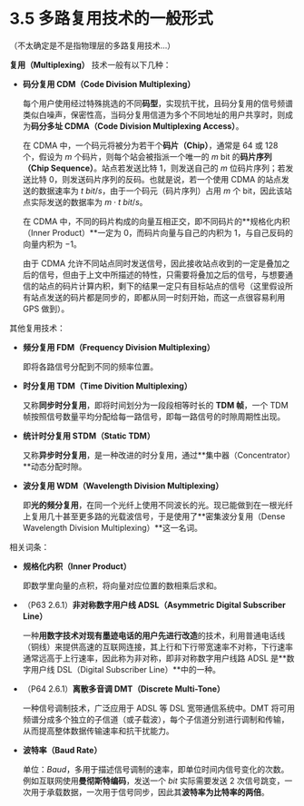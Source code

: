 # 3.5 多路复用技术的一般形式

（不太确定是不是指物理层的多路复用技术...）

**复用（Multiplexing）** 技术一般有以下几种：

+ **码分复用 CDM（Code Division Multiplexing）**

  每个用户使用经过特殊挑选的不同**码型**，实现抗干扰，且码分复用的信号频谱类似白噪声，保密性高，当码分复用信道为多个不同地址的用户共享时，则成为**码分多址 CDMA（Code Division Multiplexing Access）**。

  在 CDMA 中，一个码元将被分为若干个**码片（Chip）**，通常是 $64$ 或 $128$ 个，假设为 $m$ 个码片，则每个站会被指派一个唯一的 $m$ bit 的**码片序列（Chip Sequence）**。站点若发送比特 $1$，则发送自己的 $m$ 位码片序列；若发送比特 $0$，则发送码片序列的反码。也就是说，若一个使用 CDMA 的站点发送的数据速率为 $t\ bit/s$，由于一个码元（码片序列）占用 $m$ 个 bit，因此该站点实际发送的数据率为 $m\cdot t\ bit/s$。

  在 CDMA 中，不同的码片构成的向量互相正交，即不同码片的**规格化内积（Inner Product）**一定为 $0$，而码片向量与自己的内积为 $1$，与自己反码的向量内积为 $-1$。

  由于 CDMA 允许不同站点同时发送信号，因此接收站点收到的一定是叠加之后的信号，但由于上文中所描述的特性，只需要将叠加之后的信号，与想要通信的站点的码片计算内积，剩下的结果一定只有目标站点的信号（这里假设所有站点发送的码片都是同步的，即都从同一时刻开始，而这一点很容易利用 GPS 做到）。

其他复用技术：

+ **频分复用 FDM（Frequency Division Multiplexing）**

  即将各路信号分配到不同的频率位置。

+ **时分复用 TDM（Time Divition Multiplexing）**

  又称**同步时分复用**，即将时间划分为一段段相等时长的 **TDM 帧**，一个 TDM 帧按照信号数量平均分配给每一路信号，即每一路信号的时隙周期性出现。

+ **统计时分复用 STDM（Static TDM）**

  又称**异步时分复用**，是一种改进的时分复用，通过**集中器（Concentrator）**动态分配时隙。

+ **波分复用 WDM（Wavelength Division Multiplexing）**

  即**光的频分复用**，在同一个光纤上使用不同波长的光。现已能做到在一根光纤上复用几十甚至更多路的光载波信号，于是使用了**密集波分复用（Dense Wavelength Division Multiplexing）**这一名词。

相关词条：

+ **规格化内积（Inner Product）**

  即数学里向量的点积，将向量对应位置的数相乘后求和。

+ （P63 2.6.1）**非对称数字用户线 ADSL（Asymmetric Digital Subscriber Line）**

  一种**用数字技术对现有墨迹电话的用户先进行改造**的技术，利用普通电话线（铜线）来提供高速的互联网连接，其上行和下行带宽速率不对称，下行速率通常远高于上行速率，因此称为非对称，即非对称数字用户线路 ADSL 是**数字用户线 DSL（Digital Subscriber Line）**中的一种。

+ （P64 2.6.1）**离散多音调 DMT（Discrete Multi-Tone）**

  一种信号调制技术，广泛应用于 ADSL 等 DSL 宽带通信系统中。DMT 将可用频谱分成多个独立的子信道（或子载波），每个子信道分别进行调制和传输，从而提高整体数据传输速率和抗干扰能力。

+ **波特率（Baud Rate）**

  单位：$Baud$，多用于描述信号调制的速率，即单位时间内信号变化的次数。例如互联网使用**曼彻斯特编码**，发送一个 $bit$ 实际需要发送 2 次信号跳变，一次用于承载数据，一次用于信号同步，因此其**波特率为比特率的两倍**。